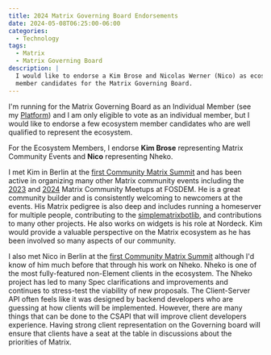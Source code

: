 ```yaml
---
title: 2024 Matrix Governing Board Endorsements
date: 2024-05-08T06:25:00-06:00
categories:
  - Technology
tags:
  - Matrix
  - Matrix Governing Board
description: |
  I would like to endorse a Kim Brose and Nicolas Werner (Nico) as ecosystem
  member candidates for the Matrix Governing Board.
---
```


I'm running for the Matrix Governing Board as an Individual Member (see my
[Platform]({{<ref"./2024-matrix-governing-board.md">}})) and I am only eligible
to vote as an individual member, but I would like to endorse a few ecosystem
member candidates who are well qualified to represent the ecosystem.

For the Ecosystem Members, I endorse **Kim Brose** representing Matrix Community
Events and **Nico** representing Nheko.

I met Kim in Berlin at the
[first Community Matrix Summit]({{<ref"../travel/2022-berlin-matrix-summit/summit/index.md">}})
and has been active in organizing many other Matrix community events including
the
[2023]({{<ref"../travel/2023-fosdem/fosdem/index.md#the-matrix-community-meetup">}})
and
[2024]({{<ref"../travel/2024-fosdem/fosdem/index.md#matrix-community-meetup">}})
Matrix Community Meetups at FOSDEM. He is a great community builder and is
consistently welcoming to newcomers at the events. His Matrix pedigree is also
deep and includes running a homeserver for multiple people, contributing to the
[simplematrixbotlib](https://github.com/imbev/simplematrixbotlib), and
contributions to many other projects. He also works on widgets is his role at
Nordeck. Kim would provide a valuable perspective on the Matrix ecosystem as he
has been involved so many aspects of our community.

I also met Nico in Berlin at the
[first Community Matrix Summit]({{<ref"../travel/2022-berlin-matrix-summit/summit/index.md">}})
although I'd know of him much before that through his work on Nheko. Nheko is
one of the most fully-featured non-Element clients in the ecosystem. The Nheko
project has led to many Spec clarifications and improvements and continues to
stress-test the viability of new proposals. The Client-Server API often feels
like it was designed by backend developers who are guessing at how clients will
be implemented. However, there are many things that can be done to the CSAPI
that will improve client developers experience. Having strong client
representation on the Governing board will ensure that clients have a seat at
the table in discussions about the priorities of Matrix.
